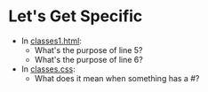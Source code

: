 # Let's Get Specific

- In [classes1.html](classes1.html):
  - What's the purpose of line 5?
  - What's the purpose of line 6?
- In [classes.css](classes.css):
  - What does it mean when something has a #?